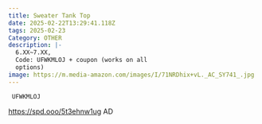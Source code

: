 ```yaml
---
title: Sweater Tank Top
date: 2025-02-22T13:29:41.118Z
tags: 2025-02-23
Category: OTHER
description: |-
  6.XX~7.XX,
  Code: UFWKMLOJ + coupon (works on all
  options)
image: https://m.media-amazon.com/images/I/71NRDhix+vL._AC_SY741_.jpg
---
```

<pre class="language-javascript"><code

class="language-javascript"> UFWKMLOJ</code></pre>

https://spd.ooo/5t3ehnw1ug   AD